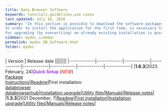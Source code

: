 ```yaml
---
title: Data Browser Software
keywords: tutorials,guidelines,use cases
last_updated: July 16, 2016
summary: "In this section is possible to download the software packages of the Data Browser tool.<br>
In order to install the application for the first time, is necessary to download the 'First installation package'.<br>
For upgrading (by overwriting) an already existing installation is possible to use the 'Installation upgrade' package, that doesn't include the configuration files: in this case, please make a backup of the already installed version's files and read carefully the 'Readme' file."
sidebar: mydoc_sidebar
permalink: mydoc_DB_Software.html
folder: mydoc
---
```


| Version | Release date ||||||||
|-------------|-------------|-------------|-------------|-------------|-------------|-------------|-------------|
|**1.6.3**|2023 February, 24|<b><font color="#9f3de3">Quick Setup</font></b> (<i><font color="red">NEW</font></i>)<br>[Package](https://drive.google.com/file/d/1bdwm5n9qX13qaqhx7B23nOEAAmmCa6Cf/view?usp=sharing)<br>[Instructions](./Software/databrowser_v1.6.3_24-02-2023/Readme_Setup_DBrowser.txt)|[Readme](./Software/databrowser_v1.6.3_24-02-2023/Readme.pdf)|First installation:<br>[databrowser](./Software/databrowser_v1.6.3_24-02-2023/DB_1_6_3_First_Install_databrowser.zip)<br>[databrowserhub](./Software/databrowser_v1.6.3_24-02-2023/DB_1_6_3_First_Install_databrowserhub.zip)|[Installation upgrade](./Software/databrowser_v1.6.3_24-02-2023/DB_1_6_3_Upgrade.zip)|[Utility files](./Software/databrowser_v1.6.3_24-02-2023/DB_1_6_3_Utility.zip)|[Manuals](./mydoc_install_jekyll_on_mac.html#installuser-manual---version-163)|[Release notes](./mydoc_release_notes_50.html#version-163-release-date-february-24-2023)|
|**1.3.3**|2021 December, 7|[Readme](./Software/databrowser_v1.3.3_07-12-2022/Readme.pdf)|[First installation](./Software/databrowser_v1.3.3_07-12-2022/DB_1_3_3_First_Install.zip)|[Installation upgrade](./Software/databrowser_v1.3.3_07-12-2022/DB_1_3_3_Upgrade.zip)|[Utility files](./Software/databrowser_v1.3.3_07-12-2022/DB_1_3_3_Utility.zip)|[Manuals](./mydoc_install_jekyll_on_mac.html)|[Release notes](./mydoc_release_notes_50.html#version-133-release-date-december-07-2021)|

